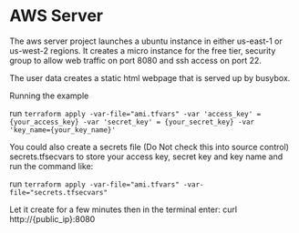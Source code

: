# AWS Server

The aws server project launches a ubuntu instance in either us-east-1 or us-west-2 regions. It creates a micro instance for the free tier, security group to allow web traffic on port 8080 and ssh access on port 22.

The user data creates a static html webpage that is served up by busybox.


Running the example

run `terraform apply -var-file="ami.tfvars" -var 'access_key' = {your_access_key} -var 'secret_key' = {your_secret_key} -var 'key_name={your_key_name}'` 

You could also create a secrets file (Do Not check this into source control) secrets.tfsecvars to store your access key, secret key and key name and run the command like:

run `terraform apply -var-file="ami.tfvars" -var-file="secrets.tfsecvars"`

Let it create for a few minutes then in the terminal enter: curl http://{public_ip}:8080
